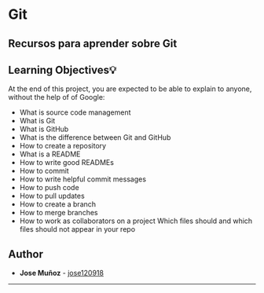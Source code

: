 # Git

## Recursos para aprender sobre Git

## Learning Objectives:bulb:
At the end of this project, you are expected to be able to explain to anyone, without the help of of Google:

* What is source code management
* What is Git
* What is GitHub
* What is the difference between Git and GitHub
* How to create a repository
* What is a README
* How to write good READMEs
* How to commit
* How to write helpful commit messages
* How to push code
* How to pull updates
* How to create a branch
* How to merge branches
* How to work as collaborators on a project
Which files should and which files should not appear in your repo

## Author
* **Jose Muñoz** - [jose120918](https://github.com/jose120918/)

---